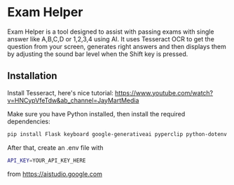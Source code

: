 # Exam Helper

Exam Helper is a tool designed to assist with passing exams with single answer like A,B,C,D or 1,2,3,4 using AI. 
It uses Tesseract OCR to get the question from your screen, generates right answers and then displays them by adjusting the sound bar level when the Shift key is pressed.

## Installation

Install Tesseract, here's nice tutorial: https://www.youtube.com/watch?v=HNCypVfeTdw&ab_channel=JayMartMedia

Make sure you have Python installed, then install the required dependencies:

```bash
pip install Flask keyboard google-generativeai pyperclip python-dotenv
```
After that, create an .env file with 
```bash
API_KEY=YOUR_API_KEY_HERE
```
from https://aistudio.google.com
